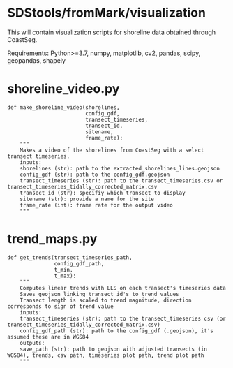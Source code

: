 # SDStools/fromMark/visualization

This will contain visualization scripts for shoreline data obtained through CoastSeg.

Requirements: Python>=3.7, numpy, matplotlib, cv2, pandas, scipy, geopandas, shapely

# shoreline_video.py

	def make_shoreline_video(shorelines,
							 config_gdf,
							 transect_timeseries,
							 transect_id,
							 sitename,
							 frame_rate):
		"""
		Makes a video of the shorelines from CoastSeg with a select transect timeseries.
		inputs:
		shorelines (str): path to the extracted_shorelines_lines.geojson
		config_gdf (str): path to the config_gdf.geojson
		transect_timeseries (str): path to the transect_timeseries.csv or transect_timeseries_tidally_corrected_matrix.csv
		transect_id (str): specifiy which transect to display
		sitename (str): provide a name for the site
		frame_rate (int): frame rate for the output video
		"""

# trend_maps.py

	def get_trends(transect_timeseries_path,
				   config_gdf_path,
				   t_min,
				   t_max):
		"""
		Computes linear trends with LLS on each transect's timeseries data
		Saves geojson linking transect id's to trend values
		Transect length is scaled to trend magnitude, direction corresponds to sign of trend value
		inputs:
		transect_timeseries (str): path to the transect_timeseries csv (or transect_timeseries_tidally_corrected_matrix.csv)
		config_gdf_path (str): path to the config_gdf (.geojson), it's assumed these are in WGS84
		outputs:
		save_path (str): path to geojson with adjusted transects (in WGS84), trends, csv path, timeseries plot path, trend plot path
		"""







